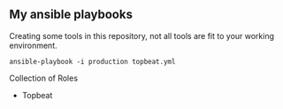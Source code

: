 ## My ansible playbooks

Creating some tools in this repository, not all tools are fit to your working 
environment. 

```
ansible-playbook -i production topbeat.yml
```

Collection of Roles
* Topbeat
